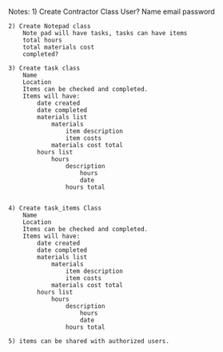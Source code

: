 Notes:
    1) Create Contractor Class
        User?
        Name
        email
        password

    2) Create Notepad class
        Note pad will have tasks, tasks can have items
        total hours
        total materials cost
        completed?
    
    3) Create task class
        Name
        Location
        Items can be checked and completed.
        Items will have:
            date created
            date completed
            materials list
                materials 
                    item description 
                    item costs 
                materials cost total 
            hours list
                hours 
                    description
                        hours
                        date
                    hours total
            

    4) Create task_items Class
        Name
        Location
        Items can be checked and completed.
        Items will have:
            date created
            date completed
            materials list
                materials 
                    item description 
                    item costs 
                materials cost total 
            hours list
                hours 
                    description
                        hours
                        date
                    hours total
        
    5) items can be shared with authorized users.
